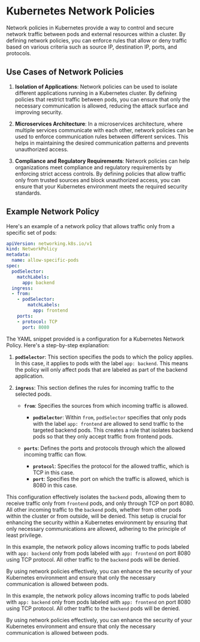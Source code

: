 # Kubernetes Network Policies

Network policies in Kubernetes provide a way to control and secure network traffic between pods and external resources within a cluster. By defining network policies, you can enforce rules that allow or deny traffic based on various criteria such as source IP, destination IP, ports, and protocols.

## Use Cases of Network Policies

1. **Isolation of Applications**: Network policies can be used to isolate different applications running in a Kubernetes cluster. By defining policies that restrict traffic between pods, you can ensure that only the necessary communication is allowed, reducing the attack surface and improving security.

2. **Microservices Architecture**: In a microservices architecture, where multiple services communicate with each other, network policies can be used to enforce communication rules between different services. This helps in maintaining the desired communication patterns and prevents unauthorized access.

3. **Compliance and Regulatory Requirements**: Network policies can help organizations meet compliance and regulatory requirements by enforcing strict access controls. By defining policies that allow traffic only from trusted sources and block unauthorized access, you can ensure that your Kubernetes environment meets the required security standards.

## Example Network Policy

Here's an example of a network policy that allows traffic only from a specific set of pods:

```yaml
apiVersion: networking.k8s.io/v1
kind: NetworkPolicy
metadata:
  name: allow-specific-pods
spec:
  podSelector:
    matchLabels:
      app: backend
  ingress:
  - from:
    - podSelector:
        matchLabels:
          app: frontend
    ports:
    - protocol: TCP
      port: 8080
```

The YAML snippet provided is a configuration for a Kubernetes Network Policy. Here's a step-by-step explanation:

1. **`podSelector`**: This section specifies the pods to which the policy applies. In this case, it applies to pods with the label `app: backend`. This means the policy will only affect pods that are labeled as part of the backend application.

2. **`ingress`**: This section defines the rules for incoming traffic to the selected pods.

   - **`from`**: Specifies the sources from which incoming traffic is allowed.
     - **`podSelector`**: Within `from`, `podSelector` specifies that only pods with the label `app: frontend` are allowed to send traffic to the targeted backend pods. This creates a rule that isolates backend pods so that they only accept traffic from frontend pods.
   
   - **`ports`**: Defines the ports and protocols through which the allowed incoming traffic can flow.
     - **`protocol`**: Specifies the protocol for the allowed traffic, which is TCP in this case.
     - **`port`**: Specifies the port on which the traffic is allowed, which is 8080 in this case.

This configuration effectively isolates the `backend` pods, allowing them to receive traffic only from `frontend` pods, and only through TCP on port 8080. All other incoming traffic to the `backend` pods, whether from other pods within the cluster or from outside, will be denied. This setup is crucial for enhancing the security within a Kubernetes environment by ensuring that only necessary communications are allowed, adhering to the principle of least privilege.


In this example, the network policy allows incoming traffic to pods labeled with `app: backend` only from pods labeled with `app: frontend` on port 8080 using TCP protocol. All other traffic to the `backend` pods will be denied.

By using network policies effectively, you can enhance the security of your Kubernetes environment and ensure that only the necessary communication is allowed between pods.

In this example, the network policy allows incoming traffic to pods labeled with `app: backend` only from pods labeled with `app: frontend` on port 8080 using TCP protocol. All other traffic to the `backend` pods will be denied.

By using network policies effectively, you can enhance the security of your Kubernetes environment and ensure that only the necessary communication is allowed between pods.
